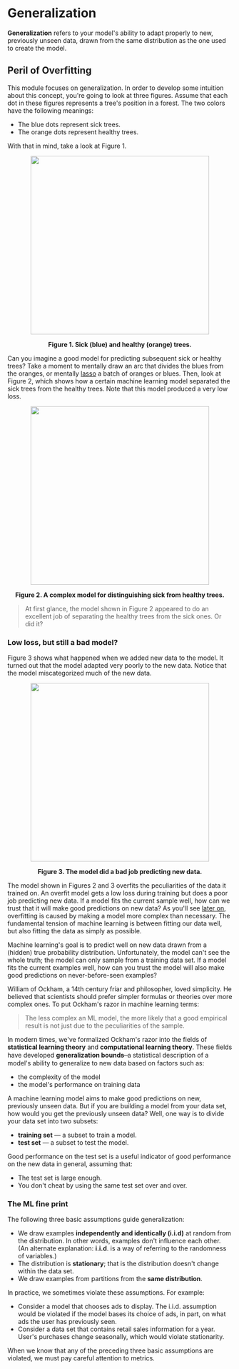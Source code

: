 # Generalization

**Generalization** refers to your model's ability to adapt properly to new, previously unseen data, drawn from the same distribution as the one used to create the model.

## Peril of Overfitting

This module focuses on generalization. In order to develop some intuition about this concept, you're going to look at three figures. Assume that each dot in these figures represents a tree's position in a forest. The two colors have the following meanings:

* The blue dots represent sick trees.
* The orange dots represent healthy trees.

With that in mind, take a look at Figure 1.

<div align='center'>
  <img src='https://developers.google.com/machine-learning/crash-course/images/GeneralizationA.png' height='400px' />

  <strong>Figure 1. Sick (blue) and healthy (orange) trees.</strong>
</div>

Can you imagine a good model for predicting subsequent sick or healthy trees? Take a moment to mentally draw an arc that divides the blues from the oranges, or mentally [lasso](https://en.wikipedia.org/wiki/Lasso_(statistics)) a batch of oranges or blues. Then, look at Figure 2, which shows how a certain machine learning model separated the sick trees from the healthy trees. Note that this model produced a very low loss.

<div align='center'>
  <img src='https://developers.google.com/machine-learning/crash-course/images/GeneralizationB.png' height='400px' />

  <strong>Figure 2. A complex model for distinguishing sick from healthy trees.</strong>
</div>

> At first glance, the model shown in Figure 2 appeared to do an excellent job of separating the healthy trees from the sick ones. Or did it?

### Low loss, but still a bad model?

Figure 3 shows what happened when we added new data to the model. It turned out that the model adapted very poorly to the new data. Notice that the model miscategorized much of the new data.

<div align='center'>
  <img src='https://developers.google.com/machine-learning/crash-course/images/GeneralizationC.png' height='400px' />

  <strong>Figure 3. The model did a bad job predicting new data.</strong>
</div>

The model shown in Figures 2 and 3 overfits the peculiarities of the data it trained on. An overfit model gets a low loss during training but does a poor job predicting new data. If a model fits the current sample well, how can we trust that it will make good predictions on new data? As you'll see [later on](https://developers.google.com/machine-learning/crash-course/regularization-for-simplicity/l2-regularization), overfitting is caused by making a model more complex than necessary. The fundamental tension of machine learning is between fitting our data well, but also fitting the data as simply as possible.

Machine learning's goal is to predict well on new data drawn from a (hidden) true probability distribution. Unfortunately, the model can't see the whole truth; the model can only sample from a training data set. If a model fits the current examples well, how can you trust the model will also make good predictions on never-before-seen examples?

William of Ockham, a 14th century friar and philosopher, loved simplicity. He believed that scientists should prefer simpler formulas or theories over more complex ones. To put Ockham's razor in machine learning terms:

> The less complex an ML model, the more likely that a good empirical result is not just due to the peculiarities of the sample.

In modern times, we've formalized Ockham's razor into the fields of **statistical learning theory** and **computational learning theory**. These fields have developed **generalization bounds** ̶ a statistical description of a model's ability to generalize to new data based on factors such as:

* the complexity of the model
* the model's performance on training data

A machine learning model aims to make good predictions on new, previously unseen data. But if you are building a model from your data set, how would you get the previously unseen data? Well, one way is to divide your data set into two subsets:

* **training set** — a subset to train a model.
* **test set** — a subset to test the model.

Good performance on the test set is a useful indicator of good performance on the new data in general, assuming that:

* The test set is large enough.
* You don't cheat by using the same test set over and over.

### The ML fine print

The following three basic assumptions guide generalization:

* We draw examples **independently and identically (i.i.d)** at random from the distribution. In other words, examples don't influence each other. (An alternate explanation: **i.i.d**. is a way of referring to the randomness of variables.)
* The distribution is **stationary**; that is the distribution doesn't change within the data set.
* We draw examples from partitions from the **same distribution**.

In practice, we sometimes violate these assumptions. For example:

* Consider a model that chooses ads to display. The i.i.d. assumption would be violated if the model bases its choice of ads, in part, on what ads the user has previously seen.
* Consider a data set that contains retail sales information for a year. User's purchases change seasonally, which would violate stationarity.

When we know that any of the preceding three basic assumptions are violated, we must pay careful attention to metrics.

